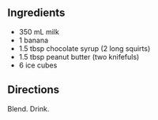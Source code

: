 ## Ingredients

* 350 mL milk
* 1 banana
* 1.5 tbsp chocolate syrup (2 long squirts)
* 1.5 tbsp peanut butter (two knifefuls)
* 6 ice cubes

## Directions

Blend. Drink.
